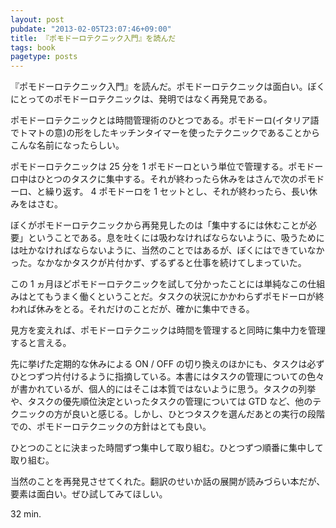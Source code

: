 ```yaml
---
layout: post
pubdate: "2013-02-05T23:07:46+09:00"
title: 『ポモドーロテクニック入門』を読んだ
tags: book
pagetype: posts
---
```

『ポモドーロテクニック入門』を読んだ。ポモドーロテクニックは面白い。ぼくにとってのポモドーロテクニックは、発明ではなく再発見である。

ポモドーロテクニックとは時間管理術のひとつである。ポモドーロ(イタリア語でトマトの意)の形をしたキッチンタイマーを使ったテクニックであることからこんな名前になったらしい。

ポモドーロテクニックは 25 分を 1 ポモドーロという単位で管理する。ポモドーロ中はひとつのタスクに集中する。それが終わったら休みをはさんで次のポモドーロ、と繰り返す。 4 ポモドーロを 1 セットとし、それが終わったら、長い休みをはさむ。

ぼくがポモドーロテクニックから再発見したのは「集中するには休むことが必要」ということである。息を吐くには吸わなければならないように、吸うためには吐かなければならないように、当然のことではあるが、ぼくにはできていなかった。なかなかタスクが片付かず、ずるずると仕事を続けてしまっていた。

この 1 ヵ月ほどポモドーロテクニックを試して分かったことには単純なこの仕組みはとてもうまく働くということだ。タスクの状況にかかわらずポモドーロが終われば休みをとる。それだけのことだが、確かに集中できる。

見方を変えれば、ポモドーロテクニックは時間を管理すると同時に集中力を管理すると言える。

先に挙げた定期的な休みによる ON / OFF の切り換えのほかにも、タスクは必ずひとつずつ片付けるように指摘している。本書にはタスクの管理についての色々が書かれているが、個人的にはそこは本質ではないように思う。タスクの列挙や、タスクの優先順位決定といったタスクの管理については GTD など、他のテクニックの方が良いと感じる。しかし、ひとつタスクを選んだあとの実行の段階での、ポモドーロテクニックの方針はとても良い。

ひとつのことに決まった時間ずつ集中して取り組む。ひとつずつ順番に集中して取り組む。

当然のことを再発見させてくれた。翻訳のせいか話の展開が読みづらい本だが、要素は面白い。ぜひ試してみてほしい。

32 min.

